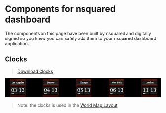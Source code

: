 # Components for nsquared dashboard

The components on this page have been built by nsquared and digitally signed so you know you can safely add them to your nsquared dashboard application.

## Clocks

> [Download Clocks](https://nsquaredorders.blob.core.windows.net/downloads/nsquared.clocks.Component)

[![Clocks Component](../images/clockscomponent.png)](https://nsquaredorders.blob.core.windows.net/downloads/nsquared.clocks.Component)

> Note: the clocks is used in the [World Map Layout](../Layouts/Index)